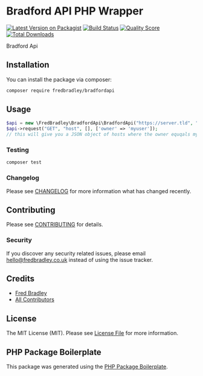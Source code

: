 # Bradford API PHP Wrapper

[![Latest Version on Packagist](https://img.shields.io/packagist/v/fredbradley/bradfordapi.svg?style=flat-square)](https://packagist.org/packages/fredbradley/bradfordapi)
[![Build Status](https://img.shields.io/travis/fredbradley/bradfordapi/master.svg?style=flat-square)](https://travis-ci.org/fredbradley/bradfordapi)
[![Quality Score](https://img.shields.io/scrutinizer/g/fredbradley/bradfordapi.svg?style=flat-square)](https://scrutinizer-ci.com/g/fredbradley/bradfordapi)
[![Total Downloads](https://img.shields.io/packagist/dt/fredbradley/bradfordapi.svg?style=flat-square)](https://packagist.org/packages/fredbradley/bradfordapi)

Bradford Api

## Installation

You can install the package via composer:

```bash
composer require fredbradley/bradfordapi
```

## Usage

``` php
$api = new \FredBradley\BradfordApi\BradfordApi("https://server.tld", "username", "password");
$api->request("GET", "host", [], ['owner' => 'myuser']);
// this will give you a JSON object of hosts where the owner equqals myuser

```

### Testing

``` bash
composer test
```

### Changelog

Please see [CHANGELOG](CHANGELOG.md) for more information what has changed recently.

## Contributing

Please see [CONTRIBUTING](CONTRIBUTING.md) for details.

### Security

If you discover any security related issues, please email hello@fredbradley.co.uk instead of using the issue tracker.

## Credits

- [Fred Bradley](https://github.com/fredbradley)
- [All Contributors](../../contributors)

## License

The MIT License (MIT). Please see [License File](LICENSE.md) for more information.

## PHP Package Boilerplate

This package was generated using the [PHP Package Boilerplate](https://laravelpackageboilerplate.com).
